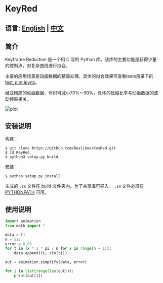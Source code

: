# KeyRed

语言: [English](../README.md) | [中文](README_ZH.md)
------------

## 简介

Keyframe Reduction 是一个用 C 写的 Python 库。该库的主要功能是获得少量的控制点，对复杂曲线进行拟合。

主要的应用场景是动画数据的精简处理，具体的拟合效果可查看tests目录下的 [test_plot.ipynb](../tests/test_plot.ipynb)。 

经过精简的动画数据，体积可减小70%～90%，具体的压缩比率与动画数据的波动频率相关。

![plot](./ScreenShot1.png)

## 安装说明 

构建：

```shell script
$ git clone https://github.com/Realibox/KeyRed.git
$ cd KeyRed
$ python3 setup.py build
```

安装：
```shell script
$ python setup.py install
```

生成的 `.so` 文件在 build 文件夹内。为了共享库可导入， `.so` 文件必须在 [PYTHONPATH](https://docs.python.org/3.7/using/cmdline.html#envvar-PYTHONPATH) 可用。

## 使用说明

```python
import animation
from math import *

data = []
n = 512
error = 0.05
for t in [x * 2 * pi / n for x in range(n + 1)]:
    data.append((t, sin(t)))

out = animation.simplify(data, error)

for i in list(range(len(out))):
    print(out[i])
```
